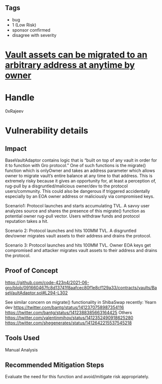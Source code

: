 ## Tags

- bug
- 1 (Low Risk)
- sponsor confirmed
- disagree with severity

# [Vault assets can be migrated to an arbitrary address at anytime by owner](https://github.com/code-423n4/2021-06-gro-findings/issues/59) 

# Handle

0xRajeev


# Vulnerability details

## Impact

BaseVaultAdaptor contains logic that is “built on top of any vault in order for it to function with Gro protocol.” One of such functions is the migrate() function which is onlyOwner and takes an address parameter which allows owner to migrate vault’s entire balance at any time to that address. This is extremely risky because it gives an opportunity for, at least a perception of, rug-pull by a disgruntled/malicious owner/dev to the protocol users/community. This could also be dangerous if triggered accidentally especially by an EOA owner address or maliciously via compromised keys.

Scenario1: Protocol launches and starts accumulating TVL. A savvy user analyzes source and shares the presence of this migrate() function as potential owner rug-pull vector. Users withdraw funds and protocol reputation takes a hit.

Scenario 2: Protocol launches and hits 100MM TVL. A disgruntled dev/owner migrates vault assets to their address and drains the protocol.

Scenario 3: Protocol launches and hits 100MM TVL. Owner EOA keys get compromised and attacker migrates vault assets to their address and drains the protocol.


## Proof of Concept

https://github.com/code-423n4/2021-06-gro/blob/091660467fc8d13741f8aafcec80f1e8cf129a33/contracts/vaults/BaseVaultAdaptor.sol#L294-L302

See similar concern on migrate() functionality in ShibaSwap recently:
Yearn dev
https://twitter.com/bantg/status/1412370758987354116
https://twitter.com/bantg/status/1412388385663164425
Others
https://twitter.com/valentinmihov/status/1412352490918625280
https://twitter.com/shegenerates/status/1412642215537545218


## Tools Used

Manual Analysis

## Recommended Mitigation Steps

Evaluate the need for this function and avoid/mitigate risk appropriately.

